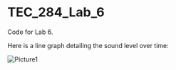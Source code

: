 # TEC_284_Lab_6
Code for Lab 6.

Here is a line graph detailing the sound level over time:

![Picture1](<img width="598" height="361" alt="Screenshot 2025-09-09 143932" src="https://github.com/user-attachments/assets/d87a7169-1263-4cf1-8514-a6c40eb35993" />)
